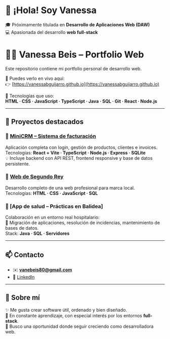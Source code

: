 # 👋 ¡Hola! Soy Vanessa

🎓 Próximamente titulada en **Desarrollo de Aplicaciones Web (DAW)**  
💻 Apasionada del desarrollo **web full-stack**  

# 👩‍💻 Vanessa Beis – Portfolio Web

Este repositorio contiene mi portfolio personal de desarrollo web.

🚀 Puedes verlo en vivo aquí:  
👉 [https://vanessabguijarro.github.io](https://vanessabguijarro.github.io)

🧰 Tecnologías que uso:  
**HTML · CSS · JavaScript · TypeScript · Java · SQL · Git · React · Node.js**

---

## 🚀 Proyectos destacados

### 🔹 [MiniCRM – Sistema de facturación](https://github.com/vanessabguijarro/MiniCRM.git)
Aplicación completa con login, gestión de productos, clientes e invoices.  
Tecnologías: **React + Vite · TypeScript · Node.js · Express · SQLite**  
💡 Incluye backend con API REST, frontend responsive y base de datos persistente.

### 🔹 [Web de Segundo Rey](https://github.com/vanessabguijarro/segundo-rey-demo)
Desarrollo completo de una web profesional para marca local.  
Tecnologías: **HTML · CSS · JavaScript · SQL**

### 🔹 [App de salud – Prácticas en Balidea]
Colaboración en un entorno real hospitalario:  
📌 Migración de aplicaciones, resolución de incidencias, mantenimiento de bases de datos.  
Stack: **Java · SQL · Servidores**

---

## 📫 Contacto

- ✉️ **vanebeis80@gmail.com**  
- 💼 [LinkedIn](https://www.linkedin.com/in/vanessa-beis-guijarro)

---

## 💬 Sobre mí

✨ Me gusta crear software útil, ordenado y bien diseñado.  
🧠 En constante aprendizaje, con especial interés por los entornos **full-stack**.  
🚀 Busco una oportunidad donde seguir creciendo como desarrolladora web.

